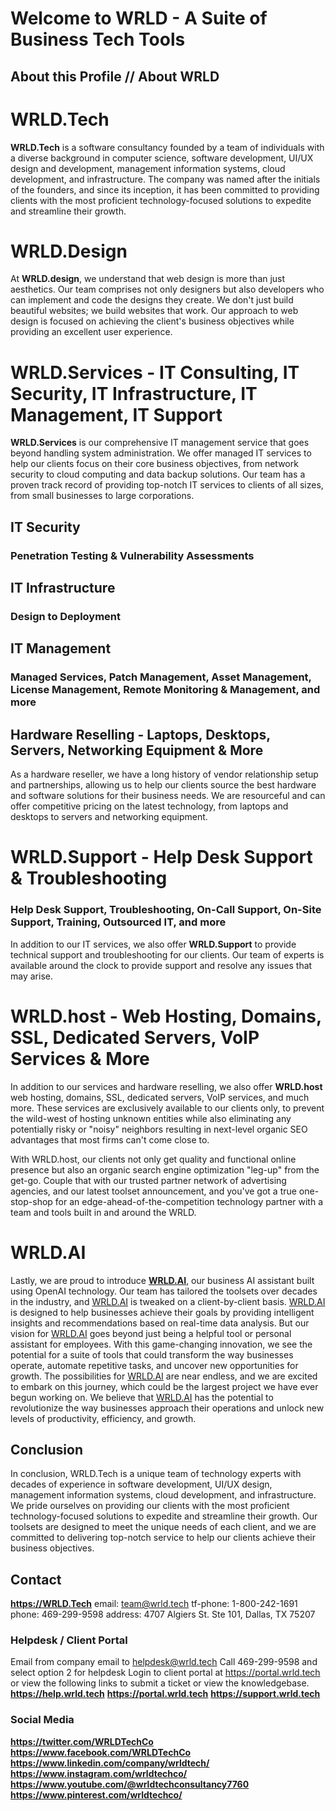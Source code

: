 # Welcome to WRLD - A Suite of Business Tech Tools

## About this Profile // About WRLD

# WRLD.Tech
**WRLD.Tech** is a software consultancy founded by a team of individuals with a diverse background in computer science, software development, UI/UX design and development, management information systems, cloud development, and infrastructure. The company was named after the initials of the founders, and since its inception, it has been committed to providing clients with the most proficient technology-focused solutions to expedite and streamline their growth.

# WRLD.Design
At **WRLD.design**, we understand that web design is more than just aesthetics. Our team comprises not only designers but also developers who can implement and code the designs they create. We don't just build beautiful websites; we build websites that work. Our approach to web design is focused on achieving the client's business objectives while providing an excellent user experience.

# WRLD.Services - IT Consulting, IT Security, IT Infrastructure, IT Management, IT Support
**WRLD.Services** is our comprehensive IT management service that goes beyond handling system administration. We offer managed IT services to help our clients focus on their core business objectives, from network security to cloud computing and data backup solutions. Our team has a proven track record of providing top-notch IT services to clients of all sizes, from small businesses to large corporations.
## IT Security 
### Penetration Testing & Vulnerability Assessments

## IT Infrastructure 
### Design to Deployment

## IT Management 
### Managed Services, Patch Management, Asset Management, License Management, Remote Monitoring & Management, and more

## Hardware Reselling - Laptops, Desktops, Servers, Networking Equipment & More

As a hardware reseller, we have a long history of vendor relationship setup and partnerships, allowing us to help our clients source the best hardware and software solutions for their business needs. We are resourceful and can offer competitive pricing on the latest technology, from laptops and desktops to servers and networking equipment.

# WRLD.Support - Help Desk Support & Troubleshooting
### Help Desk Support, Troubleshooting, On-Call Support, On-Site Support, Training, Outsourced IT, and more 
In addition to our IT services, we also offer **WRLD.Support** to provide technical support and troubleshooting for our clients. Our team of experts is available around the clock to provide support and resolve any issues that may arise.

# WRLD.host - Web Hosting, Domains, SSL, Dedicated Servers, VoIP Services & More

In addition to our services and hardware reselling, we also offer **WRLD.host** web hosting, domains, SSL, dedicated servers, VoIP services, and much more. These services are exclusively available to our clients only, to prevent the wild-west of hosting unknown entities while also eliminating any potentially risky or "noisy" neighbors resulting in next-level organic SEO advantages that most firms can't come close to.

With WRLD.host, our clients not only get quality and functional online presence but also an organic search engine optimization "leg-up" from the get-go. Couple that with our trusted partner network of advertising agencies, and our latest toolset announcement, and you've got a true one-stop-shop for an edge-ahead-of-the-competition technology partner with a team and tools built in and around the WRLD.

# WRLD.AI
Lastly, we are proud to introduce **[WRLD.AI](http://wrld.ai/)**, our business AI assistant built using OpenAI technology. Our team has tailored the toolsets over decades in the industry, and [WRLD.AI](http://wrld.ai/) is tweaked on a client-by-client basis. [WRLD.AI](http://wrld.ai/) is designed to help businesses achieve their goals by providing intelligent insights and recommendations based on real-time data analysis. But our vision for [WRLD.AI](http://wrld.ai/) goes beyond just being a helpful tool or personal assistant for employees. With this game-changing innovation, we see the potential for a suite of tools that could transform the way businesses operate, automate repetitive tasks, and uncover new opportunities for growth. The possibilities for [WRLD.AI](http://wrld.ai/) are near endless, and we are excited to embark on this journey, which could be the largest project we have ever begun working on. We believe that [WRLD.AI](http://wrld.ai/) has the potential to revolutionize the way businesses approach their operations and unlock new levels of productivity, efficiency, and growth.

## Conclusion
In conclusion, WRLD.Tech is a unique team of technology experts with decades of experience in software development, UI/UX design, management information systems, cloud development, and infrastructure. We pride ourselves on providing our clients with the most proficient technology-focused solutions to expedite and streamline their growth. Our toolsets are designed to meet the unique needs of each client, and we are committed to delivering top-notch service to help our clients achieve their business objectives.

## Contact

**https://WRLD.Tech**
email: team@wrld.tech
tf-phone: 1-800-242-1691
phone: 469-299-9598
address: 4707 Algiers St. Ste 101, Dallas, TX 75207

### Helpdesk / Client Portal

Email from company email to helpdesk@wrld.tech
Call 469-299-9598 and select option 2 for helpdesk
Login to client portal at https://portal.wrld.tech or view the following links to submit a ticket or view the knowledgebase.
**https://help.wrld.tech**
**https://portal.wrld.tech**
**https://support.wrld.tech**


### Social Media

**https://twitter.com/WRLDTechCo**
**https://www.facebook.com/WRLDTechCo**
**https://www.linkedin.com/company/wrldtech/**
**https://www.instagram.com/wrldtechco/**
**https://www.youtube.com/@wrldtechconsultancy7760**
**https://www.pinterest.com/wrldtechco/**

